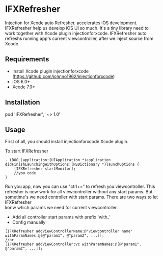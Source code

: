 # IFXRefresher
Injection for Xcode auto Refresher, accelerates iOS development. IFXRefresher help us develop iOS UI so much.
It's a tiny library need to work together with Xcode plugin injectionforxcode. IFXRefresher auto refreshs 
running app's current viewcontroller, after we inject source from Xcode.

## Requirements
- Install Xcode plugin injectionforxcode (https://github.com/johnno1962/injectionforxcode)
- iOS 6.0+
- Xcode 7.0+

## Installation
pod 'IFXRefresher', '~> 1.0'

## Usage
First of all, you should install injectionforxcode Xcode plugin.

To start IFXRefresher
```obj-c
- (BOOL)application:(UIApplication *)application didFinishLaunchingWithOptions:(NSDictionary *)launchOptions {
    [IFXRefresher startMonitor];
    //you code
}
```
Run you app, now you can use "ctrl+=" to refresh you viewcontroller. This refresher is now work for all viewcontroller 
without any start params. But sometime's we need controller with start params. There are two ways to let IFXRefresher  
konw which params we need for current viewcontroller.

- Add all controller start params with prefix 'with_'
- Config manually
```obj-c
[IFXRefresher addViewControllerName:@"viewcontroller name" withParamNames:@[@"param1", @"param2", ...]];
//or
[IFXRefresher addViewController:vc withParamNames:@[@"param1", @"param2", ...]];
```

